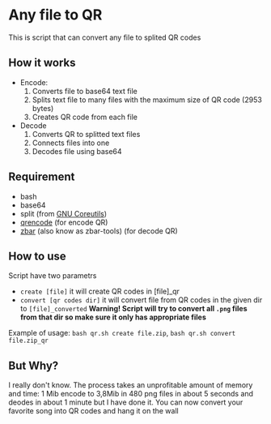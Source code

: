 # Any file to QR
This is script that can convert any file to splited QR codes

## How it works
* Encode:
     1. Converts file to base64 text file
     2. Splits text file to many files with the maximum size of QR code (2953 bytes)
     3. Creates QR code from each file
* Decode
     1. Converts QR to splitted text files
     2. Connects files into one
     3. Decodes file using base64

## Requirement
* bash
* base64
* split (from [GNU Coreutils](https://www.gnu.org/software/coreutils/))
* [qrencode](https://github.com/fukuchi/libqrencode) (for encode QR)
* [zbar](https://github.com/mchehab/zbar) (also know as zbar-tools) (for decode QR)

## How to use
Script have two parametrs
* `create [file]` it will create QR codes in [file]_qr
* `convert [qr codes dir]` it will convert file from QR codes in the given dir to `[file]_converted` **Warning! Script will try to convert all `.png` files from that dir so make sure it only has appropriate files**

Example of usage: `bash qr.sh create file.zip`, `bash qr.sh convert file.zip_qr`

## But Why?
I really don't know. The process takes an unprofitable amount of memory and time:
1 Mib encode to 3,8Mib in 480 png files in about 5 seconds and deodes in about 1 minute but I have done it. You can now convert your favorite song into QR codes and hang it on the wall
